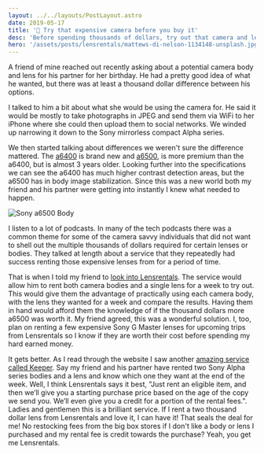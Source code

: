 ```yaml
---
layout: ../../layouts/PostLayout.astro
date: 2019-05-17
title: '📸 Try that expensive camera before you buy it'
desc: 'Before spending thousands of dollars, try out that camera and lens first'
hero: '/assets/posts/lensrentals/mattews-di-nelson-1134148-unsplash.jpg'
---
```


A friend of mine reached out recently asking about a potential camera body and lens for his partner for her birthday. He had a pretty good idea of what he wanted, but there was at least a thousand dollar difference between his options.

I talked to him a bit about what she would be using the camera for. He said it would be mostly to take photographs in JPEG and send them via WiFi to her iPhone where she could then upload them to social networks. We winded up narrowing it down to the Sony mirrorless compact Alpha series.

We then started talking about differences we weren't sure the difference mattered. The [a6400](https://www.sony.com/electronics/interchangeable-lens-cameras/ilce-6400) is brand new and [a6500](https://www.sony.com/electronics/interchangeable-lens-cameras/ilce-6500-body-kit), is more premium than the a6400, but is almost 3 years older. Looking further into the specifications we can see the a6400 has much higher contrast detection areas, but the a6500 has in body image stabilization. Since this was a new world both my friend and his partner were getting into instantly I knew what needed to happen.

![Sony a6500 Body](/assets/posts/lensrentals/sony-a6500-body.jpg)

I listen to a lot of podcasts. In many of the tech podcasts there was a common theme for some of the camera savvy individuals that did not want to shell out the multiple thousands of dollars required for certain lenses or bodies. They talked at length about a service that they repeatedly had success renting those expensive lenses from for a period of time.

That is when I told my friend to [look into Lensrentals](https://www.lensrentals.com/). The service would allow him to rent both camera bodies and a single lens for a week to try out. This would give them the advantage of practically using each camera body, with the lens they wanted for a week and compare the results. Having them in hand would afford them the knowledge of if the thousand dollars more a6500 was worth it. My friend agreed, this was a wonderful solution. I, too, plan on renting a few expensive Sony G Master lenses for upcoming trips from Lensrentals so I know if they are worth their cost before spending my hard earned money.

It gets better. As I read through the website I saw another [amazing service called Keeper](https://www.lensrentals.com/keeper). Say my friend and his partner have rented two Sony Alpha series bodies and a lens and know which one they want at the end of the week. Well, I think Lensrentals says it best, "Just rent an eligible item, and then we’ll give you a starting purchase price based on the age of the copy we send you. We’ll even give you a credit for a portion of the rental fees.". Ladies and gentlemen this is a brilliant service. If I rent a two thousand dollar lens from Lensrentals and love it, I can have it! That seals the deal for me! No restocking fees from the big box stores if I don't like a body or lens I purchased and my rental fee is credit towards the purchase? Yeah, you get me Lensrentals.
